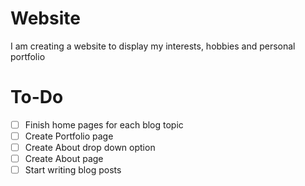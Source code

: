 # Website
I am creating a website to display my interests, hobbies and personal portfolio

# To-Do
- [ ] Finish home pages for each blog topic
- [ ] Create Portfolio page
- [ ] Create About drop down option
- [ ] Create About page
- [ ] Start writing blog posts
